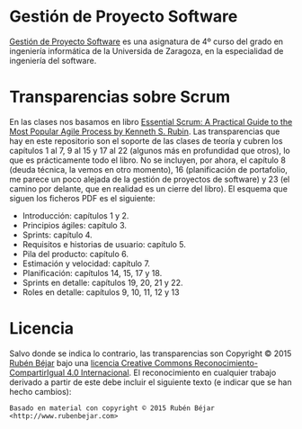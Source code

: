# Gestión de Proyecto Software
[Gestión de Proyecto Software](http://titulaciones.unizar.es/asignaturas/30248/) es una asignatura de 4º curso del grado en ingeniería informática de la Universida de Zaragoza, en la especialidad de ingeniería del software.

# Transparencias sobre Scrum
En las clases nos basamos en libro [Essential Scrum: A Practical Guide to the Most Popular Agile Process by Kenneth S. Rubin](http://www.essentialscrum.com/). Las transparencias que hay en este repositorio son el soporte de las clases de teoría y cubren los capítulos 
1 al 7, 9 al 15 y 17 al 22 (algunos más en profundidad que otros), lo que es prácticamente todo el libro. No se incluyen, por ahora, el capítulo 8 (deuda técnica, la vemos en otro momento), 16 (planificación de portafolio, me parece un poco alejada de la gestión de proyectos de software) y 23 (el camino por delante, que en realidad es un cierre del libro). El esquema que siguen los ficheros PDF es el siguiente:

- Introducción: capítulos 1 y 2.
- Principios ágiles: capítulo 3.
- Sprints: capítulo 4.
- Requisitos e historias de usuario: capítulo 5.
- Pila del producto: capítulo 6.
- Estimación y velocidad: capítulo 7.
- Planificación: capítulos 14, 15, 17 y 18.
- Sprints en detalle: capítulos 19, 20, 21 y 22.
- Roles en detalle: capítulos 9, 10, 11, 12 y 13

# Licencia
Salvo donde se indica lo contrario, las transparencias son Copyright © 2015 [Rubén Béjar](http://www.rubenbejar.com) bajo una [licencia Creative Commons Reconocimiento-CompartirIgual 4.0 Internacional](https://creativecommons.org/licenses/by-sa/4.0/deed.es_ES). El reconocimiento en cualquier trabajo derivado a partir de este debe incluir el siguiente texto (e indicar que se han hecho cambios):

`Basado en material con copyright © 2015 Rubén Béjar <http://www.rubenbejar.com>`

